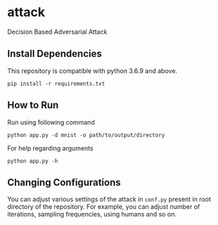 # attack
Decision Based Adversarial Attack 

## Install Dependencies
This repository is compatible with python 3.6.9 and above.

```pip install -r requirements.txt```

## How to Run
Run using following command

```python app.py -d mnist -o path/to/output/directory```

For help regarding arguments

```python app.py -h```

## Changing Configurations
You can adjust various settings of the attack in `conf.py` present in root directory of the repository.
For example, you can adjust number of iterations, sampling frequencies, using humans and so on. 